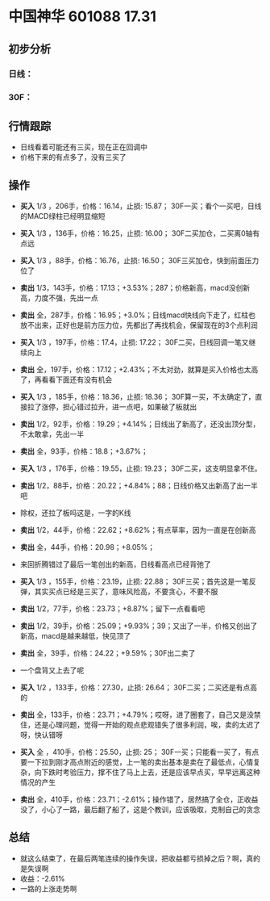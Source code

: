 # 中国神华 601088 17.31
## 初步分析
### 日线：
  
### 30F：
  
## 行情跟踪
  - 日线看着可能还有三买，现在正在回调中
  - 价格下来的有点多了，没有三买了

## 操作
  - **买入** 1/3 ，206手，价格：16.14，止损: 15.87； 30F一买；看个一买吧，日线的MACD绿柱已经明显缩短
  - **买入** 1/3 ，136手，价格：16.25，止损: 16.00； 30F二买加仓，二买离0轴有点远
  - **买入** 1/3 ，88手，价格：16.76，止损: 16.50； 30F三买加仓，快到前面压力位了
  - **卖出** 1/3，143手，价格：17.13；+3.53%；287；价格新高，macd没创新高，力度不强，先出一点
  - **卖出** 全，287手，价格：16.95；+3.0%；日线macd快线向下走了，红柱也放不出来，正好也是前方压力位，先都出了再找机会，保留现在的3个点利润

  - **买入** 1/3 ，197手，价格：17.4，止损: 17.22； 30F二买，日线回调一笔又继续向上
  - **卖出** 全，197手，价格：17.12；+2.43%；不太对劲，就算是买入价格也太高了，再看看下面还有没有机会

  - **买入** 1/3 ，185手，价格：18.36，止损: 18.36； 30F算一买，不太确定了，直接拉了涨停，担心错过拉升，进一点吧，如果破了板就出
  - **卖出** 1/2，92手，价格：19.29；+4.14%；日线出了新高了，还没出顶分型，不太敢拿，先出一半
  - **卖出** 全，93手，价格：18.8；+3.67%；

  - **买入** 1/3 ，176手，价格：19.55，止损: 19.23； 30F二买，这支明显拿不住。
  - **卖出** 1/2，88手，价格：20.22；+4.84%；88；日线价格又出新高了出一半吧
  - 除权，还拉了板吗这是，一字的K线
  - **卖出** 1/2，44手，价格：22.62；+8.62%；有点草率，因为一直是在创新高
  - **卖出** 全，44手，价格：20.98；+8.05%；
  - 来回折腾错过了最后一笔创出的新高，日线看高点已经背弛了

  - **买入** 1/3 ，155手，价格：23.19，止损: 22.88； 30F三买；首先这是一笔反弹，其实买点已经是三买了，意味风险高，不要贪心，不要不服
  - **卖出** 1/2，77手，价格：23.73；+8.87%；留下一点看看吧
  - **卖出** 1/2，39手，价格：25.09；+9.93%；39；又出了一半，价格又创出了新高，macd是越来越低，快见顶了
  - **卖出** 全，39手，价格：24.22；+9.59%；30F出二卖了
  - 一个盘背又上去了呢

  - **买入** 1/2 ，133手，价格：27.30，止损: 26.64； 30F二买；二买还是有点高的
  - **卖出** 全，133手，价格：23.71；+4.79%；哎呀，进了圈套了，自己又是没禁住，还是心理问题，觉得一开始的观点悲观错失了很多利润，唉，卖的太迟了呀，快认错呀

  - **买入** 全 ，410手，价格：25.50，止损: 25； 30F一买；只能看一买了，有点要一下拉到刚才高点附近的感觉，上一笔的卖出基本是卖在了最低点，心情复杂，向下跌时考验压力，撑不住了马上上去，还是应该早点买，早早远离这种情况的产生
  - **卖出** 全，410手，价格：23.71；-2.61%；操作错了，居然搞了全仓，正收益没了，小心了一路，最后翻了船了，这是个教训，应该吸取，克制自己的贪念

## 总结
  - 就这么结束了，在最后两笔连续的操作失误，把收益都亏损掉之后？啊，真的是失误啊
  - 收益：-2.61%
  - 一路的上涨走势啊